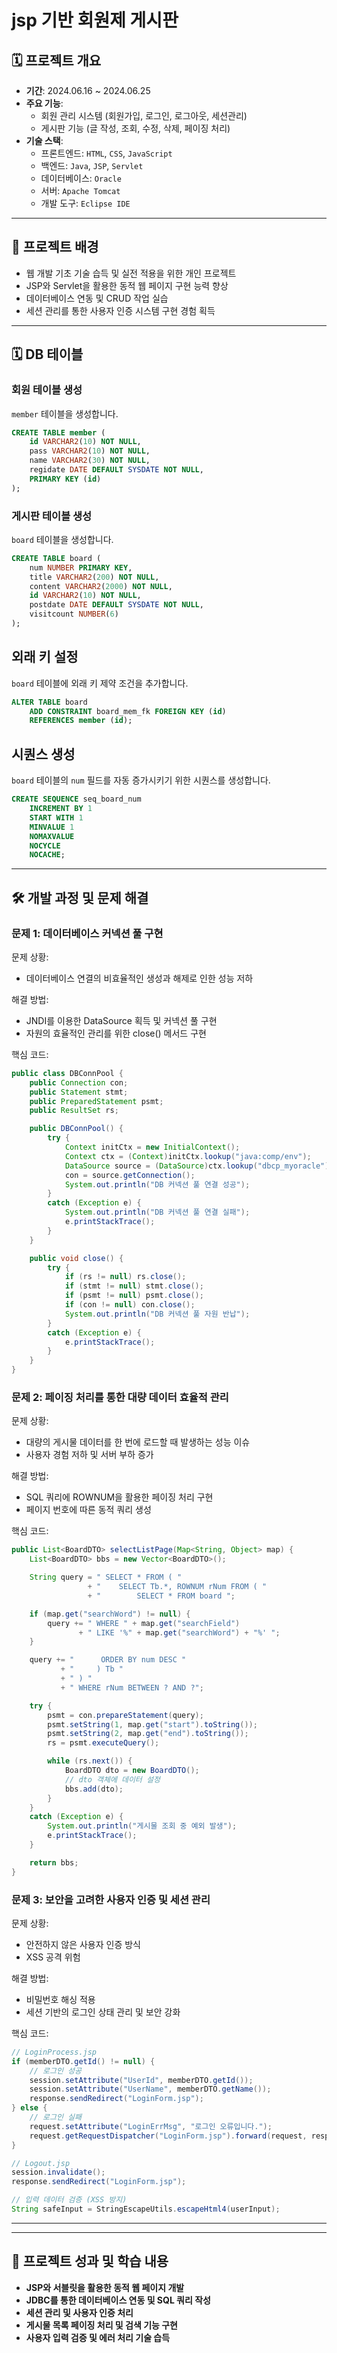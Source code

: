 # jsp 기반 회원제 게시판

## 🗓️ 프로젝트 개요

- **기간**: 2024.06.16 ~ 2024.06.25
- **주요 기능**:
    - 회원 관리 시스템 (회원가입, 로그인, 로그아웃, 세션관리)
    - 게시판 기능 (글 작성, 조회, 수정, 삭제, 페이징 처리)
- **기술 스택**:
    - 프론트엔드: `HTML`, `CSS`, `JavaScript`
    - 백엔드: `Java`, `JSP`, `Servlet`
    - 데이터베이스: `Oracle`
    - 서버: `Apache Tomcat`
    - 개발 도구: `Eclipse IDE`

---

## 🚩 프로젝트 배경

- 웹 개발 기초 기술 습득 및 실전 적용을 위한 개인 프로젝트
- JSP와 Servlet을 활용한 동적 웹 페이지 구현 능력 향상
- 데이터베이스 연동 및 CRUD 작업 실습
- 세션 관리를 통한 사용자 인증 시스템 구현 경험 획득

---

## 🗓️ DB 테이블

### 회원 테이블 생성
`member` 테이블을 생성합니다.

```sql
CREATE TABLE member (
    id VARCHAR2(10) NOT NULL,
    pass VARCHAR2(10) NOT NULL,
    name VARCHAR2(30) NOT NULL,
    regidate DATE DEFAULT SYSDATE NOT NULL,
    PRIMARY KEY (id)
);
```

### 게시판 테이블 생성
`board` 테이블을 생성합니다.

```sql
CREATE TABLE board (
    num NUMBER PRIMARY KEY,
    title VARCHAR2(200) NOT NULL,
    content VARCHAR2(2000) NOT NULL,
    id VARCHAR2(10) NOT NULL,
    postdate DATE DEFAULT SYSDATE NOT NULL,
    visitcount NUMBER(6)
);
```

## 외래 키 설정
`board` 테이블에 외래 키 제약 조건을 추가합니다.

```sql
ALTER TABLE board
    ADD CONSTRAINT board_mem_fk FOREIGN KEY (id)
    REFERENCES member (id);
```

## 시퀀스 생성
`board` 테이블의 `num` 필드를 자동 증가시키기 위한 시퀀스를 생성합니다.

```sql
CREATE SEQUENCE seq_board_num 
    INCREMENT BY 1
    START WITH 1
    MINVALUE 1
    NOMAXVALUE
    NOCYCLE
    NOCACHE;
```

---

## 🛠️ 개발 과정 및 문제 해결

### 문제 1: 데이터베이스 커넥션 풀 구현

문제 상황:

- 데이터베이스 연결의 비효율적인 생성과 해제로 인한 성능 저하

해결 방법:

- JNDI를 이용한 DataSource 획득 및 커넥션 풀 구현
- 자원의 효율적인 관리를 위한 close() 메서드 구현

핵심 코드:

```java
public class DBConnPool {
    public Connection con;
    public Statement stmt;
    public PreparedStatement psmt;
    public ResultSet rs;

    public DBConnPool() {
        try {
            Context initCtx = new InitialContext();
            Context ctx = (Context)initCtx.lookup("java:comp/env");
            DataSource source = (DataSource)ctx.lookup("dbcp_myoracle");
            con = source.getConnection();
            System.out.println("DB 커넥션 풀 연결 성공");
        }
        catch (Exception e) {
            System.out.println("DB 커넥션 풀 연결 실패");
            e.printStackTrace();
        }
    }

    public void close() {
        try {
            if (rs != null) rs.close();
            if (stmt != null) stmt.close();
            if (psmt != null) psmt.close();
            if (con != null) con.close();
            System.out.println("DB 커넥션 풀 자원 반납");
        }
        catch (Exception e) {
            e.printStackTrace();
        }
    }
}

```

### 문제 2: 페이징 처리를 통한 대량 데이터 효율적 관리

문제 상황:

- 대량의 게시물 데이터를 한 번에 로드할 때 발생하는 성능 이슈
- 사용자 경험 저하 및 서버 부하 증가

해결 방법:

- SQL 쿼리에 ROWNUM을 활용한 페이징 처리 구현
- 페이지 번호에 따른 동적 쿼리 생성

핵심 코드:

```java
public List<BoardDTO> selectListPage(Map<String, Object> map) {
    List<BoardDTO> bbs = new Vector<BoardDTO>();

    String query = " SELECT * FROM ( "
                 + "    SELECT Tb.*, ROWNUM rNum FROM ( "
                 + "        SELECT * FROM board ";

    if (map.get("searchWord") != null) {
        query += " WHERE " + map.get("searchField")
               + " LIKE '%" + map.get("searchWord") + "%' ";
    }

    query += "      ORDER BY num DESC "
           + "     ) Tb "
           + " ) "
           + " WHERE rNum BETWEEN ? AND ?";

    try {
        psmt = con.prepareStatement(query);
        psmt.setString(1, map.get("start").toString());
        psmt.setString(2, map.get("end").toString());
        rs = psmt.executeQuery();

        while (rs.next()) {
            BoardDTO dto = new BoardDTO();
            // dto 객체에 데이터 설정
            bbs.add(dto);
        }
    }
    catch (Exception e) {
        System.out.println("게시물 조회 중 예외 발생");
        e.printStackTrace();
    }

    return bbs;
}
```

### 문제 3: 보안을 고려한 사용자 인증 및 세션 관리

문제 상황:

- 안전하지 않은 사용자 인증 방식
- XSS 공격 위험

해결 방법:

- 비밀번호 해싱 적용
- 세션 기반의 로그인 상태 관리 및 보안 강화

핵심 코드:

```java
// LoginProcess.jsp
if (memberDTO.getId() != null) {
    // 로그인 성공
    session.setAttribute("UserId", memberDTO.getId());
    session.setAttribute("UserName", memberDTO.getName());
    response.sendRedirect("LoginForm.jsp");
} else {
    // 로그인 실패
    request.setAttribute("LoginErrMsg", "로그인 오류입니다.");
    request.getRequestDispatcher("LoginForm.jsp").forward(request, response);
}

// Logout.jsp
session.invalidate();
response.sendRedirect("LoginForm.jsp");

// 입력 데이터 검증 (XSS 방지)
String safeInput = StringEscapeUtils.escapeHtml4(userInput);

```

---

---

## 🚀 프로젝트 성과 및 학습 내용

- **JSP와 서블릿을 활용한 동적 웹 페이지 개발**
- **JDBC를 통한 데이터베이스 연동 및 SQL 쿼리 작성**
- **세션 관리 및 사용자 인증 처리**
- **게시물 목록 페이징 처리 및 검색 기능 구현**
- **사용자 입력 검증 및 에러 처리 기술 습득**

